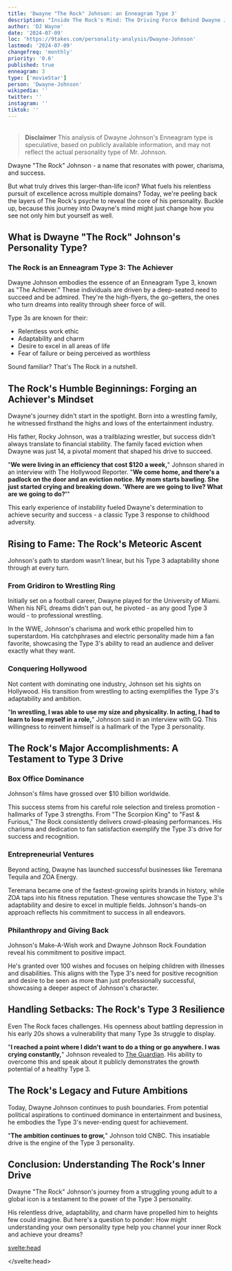 ```yaml
---
title: 'Dwayne "The Rock" Johnson: an Enneagram Type 3'
description: "Inside The Rock's Mind: The Driving Force Behind Dwayne Johnson's Success"
author: 'DJ Wayne'
date: '2024-07-09'
loc: 'https://9takes.com/personality-analysis/Dwayne-Johnson'
lastmod: '2024-07-09'
changefreq: 'monthly'
priority: '0.6'
published: true
enneagram: 3
type: ['movieStar']
person: 'Dwayne-Johnson'
wikipedia: ''
twitter: ''
instagram: ''
tiktok: ''
---
```


<!-- // notes:  -->

<script>
	import  PopCard  from "$lib/components/atoms/PopCard.svelte";
import BlogPurpose from '$lib/components/blog/BlogPurpose.svelte'
</script>
<div
	style="display: flex;
    justify-content: center;
    margin: 1rem 0;
	"
>
	<PopCard
		image={`/types/3s/${'Dwayne-Johnson'}.webp`}
		showIcon={false}
		enneagramType="3"
		displayText="Dwayne Johnson"
		subtext=""
	/>
</div>

> **Disclaimer** This analysis of Dwayne Johnson's Enneagram type is speculative, based on publicly available information, and may not reflect the actual personality type of Mr. Johnson.

<p class="firstLetter">Dwayne "The Rock" Johnson - a name that resonates with power, charisma, and success.</p>

But what truly drives this larger-than-life icon? What fuels his relentless pursuit of excellence across multiple domains? Today, we're peeling back the layers of The Rock's psyche to reveal the core of his personality. Buckle up, because this journey into Dwayne's mind might just change how you see not only him but yourself as well.

## What is Dwayne "The Rock" Johnson's Personality Type?

### The Rock is an Enneagram Type 3: The Achiever

Dwayne Johnson embodies the essence of an Enneagram Type 3, known as "The Achiever." These individuals are driven by a deep-seated need to succeed and be admired. They're the high-flyers, the go-getters, the ones who turn dreams into reality through sheer force of will.

Type 3s are known for their:

- Relentless work ethic
- Adaptability and charm
- Desire to excel in all areas of life
- Fear of failure or being perceived as worthless

Sound familiar? That's The Rock in a nutshell.

## The Rock's Humble Beginnings: Forging an Achiever's Mindset

Dwayne's journey didn't start in the spotlight. Born into a wrestling family, he witnessed firsthand the highs and lows of the entertainment industry.

His father, Rocky Johnson, was a trailblazing wrestler, but success didn't always translate to financial stability. The family faced eviction when Dwayne was just 14, a pivotal moment that shaped his drive to succeed.

"**We were living in an efficiency that cost $120 a week,**" Johnson shared in an interview with The Hollywood Reporter. "**We come home, and there's a padlock on the door and an eviction notice. My mom starts bawling. She just started crying and breaking down. 'Where are we going to live? What are we going to do?'**"

This early experience of instability fueled Dwayne's determination to achieve security and success - a classic Type 3 response to childhood adversity.

## Rising to Fame: The Rock's Meteoric Ascent

Johnson's path to stardom wasn't linear, but his Type 3 adaptability shone through at every turn.

### From Gridiron to Wrestling Ring

Initially set on a football career, Dwayne played for the University of Miami. When his NFL dreams didn't pan out, he pivoted - as any good Type 3 would - to professional wrestling.

In the WWE, Johnson's charisma and work ethic propelled him to superstardom. His catchphrases and electric personality made him a fan favorite, showcasing the Type 3's ability to read an audience and deliver exactly what they want.

### Conquering Hollywood

Not content with dominating one industry, Johnson set his sights on Hollywood. His transition from wrestling to acting exemplifies the Type 3's adaptability and ambition.

"**In wrestling, I was able to use my size and physicality. In acting, I had to learn to lose myself in a role,**" Johnson said in an interview with GQ. This willingness to reinvent himself is a hallmark of the Type 3 personality.

## The Rock's Major Accomplishments: A Testament to Type 3 Drive

### Box Office Dominance

Johnson's films have grossed over $10 billion worldwide.

This success stems from his careful role selection and tireless promotion - hallmarks of Type 3 strengths. From "The Scorpion King" to "Fast & Furious," The Rock consistently delivers crowd-pleasing performances. His charisma and dedication to fan satisfaction exemplify the Type 3's drive for success and recognition.

### Entrepreneurial Ventures

Beyond acting, Dwayne has launched successful businesses like Teremana Tequila and ZOA Energy.

Teremana became one of the fastest-growing spirits brands in history, while ZOA taps into his fitness reputation. These ventures showcase the Type 3's adaptability and desire to excel in multiple fields. Johnson's hands-on approach reflects his commitment to success in all endeavors.

### Philanthropy and Giving Back

Johnson's Make-A-Wish work and Dwayne Johnson Rock Foundation reveal his commitment to positive impact.

He's granted over 100 wishes and focuses on helping children with illnesses and disabilities. This aligns with the Type 3's need for positive recognition and desire to be seen as more than just professionally successful, showcasing a deeper aspect of Johnson's character.

<BlogPurpose/>

## Handling Setbacks: The Rock's Type 3 Resilience

Even The Rock faces challenges. His openness about battling depression in his early 20s shows a vulnerability that many Type 3s struggle to display.

"**I reached a point where I didn't want to do a thing or go anywhere. I was crying constantly,**" Johnson revealed to [The Guardian](https://www.theguardian.com/film/2018/apr/03/crying-constantly-dwayne-the-rock-johnson-reveals-teen-depression-battle#:~:text=%E2%80%9CI%20reached%20a%20point%20where,were%20evicted%20from%20their%20apartment.). His ability to overcome this and speak about it publicly demonstrates the growth potential of a healthy Type 3.

## The Rock's Legacy and Future Ambitions

Today, Dwayne Johnson continues to push boundaries. From potential political aspirations to continued dominance in entertainment and business, he embodies the Type 3's never-ending quest for achievement.

"**The ambition continues to grow,**" Johnson told CNBC. This insatiable drive is the engine of the Type 3 personality.

## Conclusion: Understanding The Rock's Inner Drive

Dwayne "The Rock" Johnson's journey from a struggling young adult to a global icon is a testament to the power of the Type 3 personality.

His relentless drive, adaptability, and charm have propelled him to heights few could imagine. But here's a question to ponder: How might understanding your own personality type help you channel your inner Rock and achieve your dreams?

<svelte:head>

<script type="application/ld+json">
{
  "@context": "http://schema.org",
  "@graph": [
    {
      "@type": "Article",
      "articleBody": "Dwayne 'The Rock' Johnson - a name that resonates with power, charisma, and success. This article delves into the driving force behind Johnson's success, exploring his personality through the lens of the Enneagram Type 3. From his humble beginnings to his rise as a Hollywood icon, we examine how his Type 3 traits have shaped his career, his approach to challenges, and his impact on the world.",
      "creator": ["DJ Wayne"],
      "author": {
        "@type": "Person",
        "name": "DJ Wayne",
        "sameAs": ["https://www.instagram.com/djwayne3/", "https://www.youtube.com/@djwayne3", "https://www.linkedin.com/in/davidtwayne/", "https://twitter.com/djwayne3"]
      },
      "dateModified": {
        "@type": "Date",
        "@value": "2024-07-09"
      },
      "datePublished": {
        "@type": "Date",
        "@value": "2024-07-09"
      },
      "description": "This blog post examines Dwayne 'The Rock' Johnson's personality through the lens of the Enneagram Type 3, exploring his upbringing, rise to fame, major accomplishments, and how he has handled challenges and success.",
      "headline": "Inside The Rock's Mind: The Driving Force Behind Dwayne Johnson's Success",
      "image": {
        "@type": "ImageObject",
        "height": 900,
        "url": "https://9takes.com/types/3s/Dwayne-Johnson.webp",
        "width": 900
      },
      "mainEntityOfPage": {
        "@id": "https://9takes.com/personality-analysis/Dwayne-Johnson",
        "@type": "WebPage"
      },
      "mentions": {
        "@type": "Person",
        "name": "Dwayne Johnson",
        "sameAs": [
          "https://en.wikipedia.org/wiki/Dwayne_Johnson",
          "https://www.imdb.com/name/nm0425005/",
          "https://twitter.com/TheRock"
        ]
      },
      "publisher": {
        "@type": "Organization",
        "sameAs": ["https://www.instagram.com/9takesdotcom/", "https://twitter.com/9takesdotcom"],
        "logo": {
          "@type": "ImageObject",
          "url": "https://9takes.com/brand/aero.png"
        },
        "name": "9takes"
      }
    },
    {
      "@type": "FAQPage",
      "mainEntity": [
        {
          "@type": "Question",
          "acceptedAnswer": {
            "@type": "Answer",
            "text": "Dwayne Johnson is an Enneagram Type 3, also known as The Achiever. Type 3s are known for their relentless work ethic, adaptability, charm, and desire to excel in all areas of life. They are driven by a deep-seated need to succeed and be admired."
          },
          "name": "What is Dwayne 'The Rock' Johnson's Enneagram type?"
        },
        {
          "@type": "Question",
          "acceptedAnswer": {
            "@type": "Answer",
            "text": "Johnson's upbringing, including experiences of financial instability, shaped his Type 3 drive for success. An eviction notice at age 14 fueled his determination to achieve security and success, a classic Type 3 response to childhood adversity."
          },
          "name": "How did Dwayne Johnson's upbringing influence his Enneagram Type 3 personality?"
        },
        {
          "@type": "Question",
          "acceptedAnswer": {
            "@type": "Answer",
            "text": "Johnson's transition from wrestling to acting exemplifies the Type 3's adaptability and ambition. His ability to reinvent himself and excel in multiple fields, including entertainment and business ventures like Teremana Tequila and ZOA Energy, showcases classic Type 3 behavior."
          },
          "name": "How does Dwayne Johnson's career path reflect his Enneagram Type 3 traits?"
        },
        {
          "@type": "Question",
          "acceptedAnswer": {
            "@type": "Answer",
            "text": "Johnson's films have grossed over $10 billion worldwide, demonstrating his box office dominance. This success is a result of careful role selection and tireless promotion, both Type 3 strengths. His ability to consistently deliver crowd-pleasing performances exemplifies the Type 3's drive for success and recognition."
          },
          "name": "What are some examples of Dwayne Johnson's major accomplishments that reflect his Enneagram Type 3 traits?"
        },
        {
          "@type": "Question",
          "acceptedAnswer": {
            "@type": "Answer",
            "text": "Johnson's openness about battling depression in his early 20s shows a vulnerability that many Type 3s struggle to display. His ability to overcome this and speak about it publicly demonstrates the growth potential of a healthy Type 3, showcasing resilience and the capacity for personal growth."
          },
          "name": "How has Dwayne Johnson handled personal challenges as an Enneagram Type 3?"
        }
      ]
    }
  ]
}
</script>

</svelte:head>

<style lang="scss"></style>
